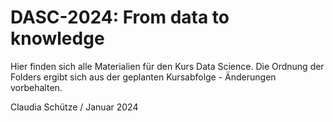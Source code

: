 # DASC-2024: From data to knowledge
Hier finden sich alle Materialien für den Kurs Data Science. Die Ordnung der Folders ergibt sich aus der geplanten Kursabfolge - Änderungen vorbehalten.


Claudia Schütze / Januar 2024
